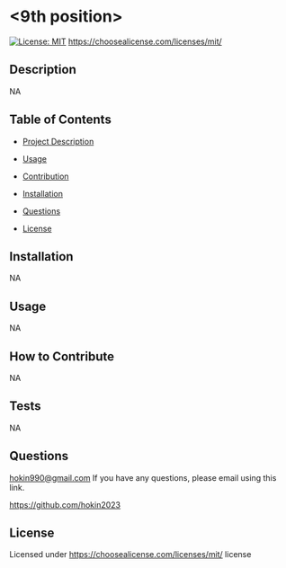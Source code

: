 # <9th position>

[![License: MIT](https://img.shields.io/badge/License-MIT-yellow.svg)](https://opensource.org/licenses/MIT)
https://choosealicense.com/licenses/mit/

## Description

NA

## Table of Contents

- [Project Description](#Description)

- [Usage](#Usage)

- [Contribution](#Contribution)

- [Installation](#Installation)

- [Questions](#Questions)

- [License](#License)

## Installation

NA

## Usage 

NA

## How to Contribute

NA

## Tests

NA

## Questions

hokin990@gmail.com If you have any questions, please email using this link.

https://github.com/hokin2023

## License
  Licensed under https://choosealicense.com/licenses/mit/ license

